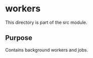 # workers

This directory is part of the src module.

## Purpose

Contains background workers and jobs.
